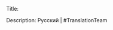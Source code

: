 Title:

Description: Русский | #TranslationTeam

<!--- URL: https://www.youtube.com/playlist?list=PL1yhyLyBfE6SOLS79j6WBtIy3TST6YpTs -->
<!--- Russian is lingua franca for most of the Indigenous peoples with laikas -->
<!--- Pedigreed laikas were developed by the Soviets for the purpose of industrial hunting and commercial trapping -->
